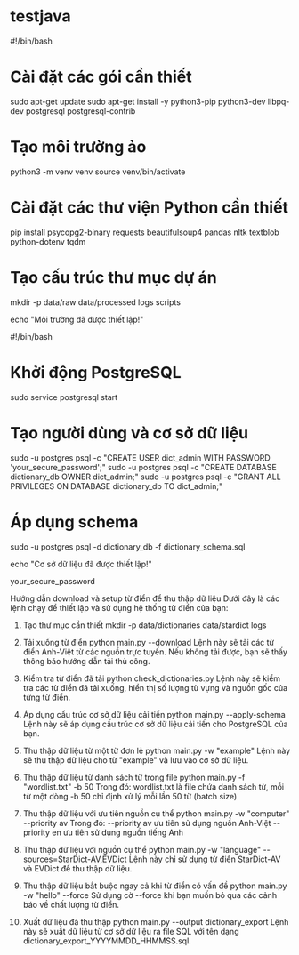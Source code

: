 # testjava

#!/bin/bash

# Cài đặt các gói cần thiết
sudo apt-get update
sudo apt-get install -y python3-pip python3-dev libpq-dev postgresql postgresql-contrib

# Tạo môi trường ảo
python3 -m venv venv
source venv/bin/activate

# Cài đặt các thư viện Python cần thiết
pip install psycopg2-binary requests beautifulsoup4 pandas nltk textblob python-dotenv tqdm

# Tạo cấu trúc thư mục dự án
mkdir -p data/raw data/processed logs scripts

echo "Môi trường đã được thiết lập!"

#!/bin/bash

# Khởi động PostgreSQL
sudo service postgresql start

# Tạo người dùng và cơ sở dữ liệu
sudo -u postgres psql -c "CREATE USER dict_admin WITH PASSWORD 'your_secure_password';"
sudo -u postgres psql -c "CREATE DATABASE dictionary_db OWNER dict_admin;"
sudo -u postgres psql -c "GRANT ALL PRIVILEGES ON DATABASE dictionary_db TO dict_admin;"

# Áp dụng schema
sudo -u postgres psql -d dictionary_db -f dictionary_schema.sql

echo "Cơ sở dữ liệu đã được thiết lập!"


your_secure_password




Hướng dẫn download và setup từ điển để thu thập dữ liệu
Dưới đây là các lệnh chạy để thiết lập và sử dụng hệ thống từ điển của bạn:

1. Tạo thư mục cần thiết
    mkdir -p data/dictionaries data/stardict logs
2. Tải xuống từ điển
            python main.py --download
Lệnh này sẽ tải các từ điển Anh-Việt từ các nguồn trực tuyến. Nếu không tải được, bạn sẽ thấy thông báo hướng dẫn tải thủ công.

3. Kiểm tra từ điển đã tải
    python check_dictionaries.py
Lệnh này sẽ kiểm tra các từ điển đã tải xuống, hiển thị số lượng từ vựng và nguồn gốc của từng từ điển.

4. Áp dụng cấu trúc cơ sở dữ liệu cải tiến
    python main.py --apply-schema
Lệnh này sẽ áp dụng cấu trúc cơ sở dữ liệu cải tiến cho PostgreSQL của bạn.

5. Thu thập dữ liệu từ một từ đơn lẻ
    python main.py -w "example"
Lệnh này sẽ thu thập dữ liệu cho từ "example" và lưu vào cơ sở dữ liệu.

6. Thu thập dữ liệu từ danh sách từ trong file
    python main.py -f "wordlist.txt" -b 50
Trong đó:
    wordlist.txt là file chứa danh sách từ, mỗi từ một dòng
    -b 50 chỉ định xử lý mỗi lần 50 từ (batch size)

7. Thu thập dữ liệu với ưu tiên nguồn cụ thể
    python main.py -w "computer" --priority av
Trong đó:
    --priority av ưu tiên sử dụng nguồn Anh-Việt
    --priority en ưu tiên sử dụng nguồn tiếng Anh

8. Thu thập dữ liệu với nguồn cụ thể
    python main.py -w "language" --sources=StarDict-AV,EVDict
Lệnh này chỉ sử dụng từ điển StarDict-AV và EVDict để thu thập dữ liệu.

9. Thu thập dữ liệu bắt buộc ngay cả khi từ điển có vấn đề
    python main.py -w "hello" --force
Sử dụng cờ --force khi bạn muốn bỏ qua các cảnh báo về chất lượng từ điển.

10. Xuất dữ liệu đã thu thập
    python main.py --output dictionary_export
Lệnh này sẽ xuất dữ liệu từ cơ sở dữ liệu ra file SQL với tên dạng dictionary_export_YYYYMMDD_HHMMSS.sql.